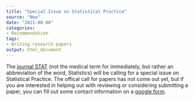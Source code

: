 ```yaml
---
title: "Special Issue on Statistical Practice"
source: "New"
date: "2021-08-08"
categories:
- Recommendation
tags:
- Writing research papers
output: html_document
---
```


The [journal STAT][sta1] (not the medical term for immediately, but rather an abbreviation of the word, Statistics) will be calling for a special issue on Statistical Practice. The offical call for papers has not come out yet, but if you are interested in helping out with reviewing or considering submitting a paper, you can fill out some contact information on a [google form][goo1].

[goo1]: https://forms.gle/29A9c8fUbxAr7Nwf7
[sta1]: https://onlinelibrary.wiley.com/journal/20491573
